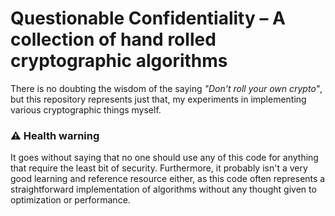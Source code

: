 # Questionable Confidentiality – A collection of hand rolled cryptographic algorithms

There is no doubting the wisdom of the saying _"Don't roll your own crypto"_, but this repository represents just that, my experiments in implementing various cryptographic things myself. 

### :warning: Health warning  
It goes without saying that no one should use any of this code for anything that require the least bit of security. Furthermore, it probably isn't a very good learning and reference resource either, as this code often represents a straightforward implementation of algorithms without any thought given to optimization or performance.
